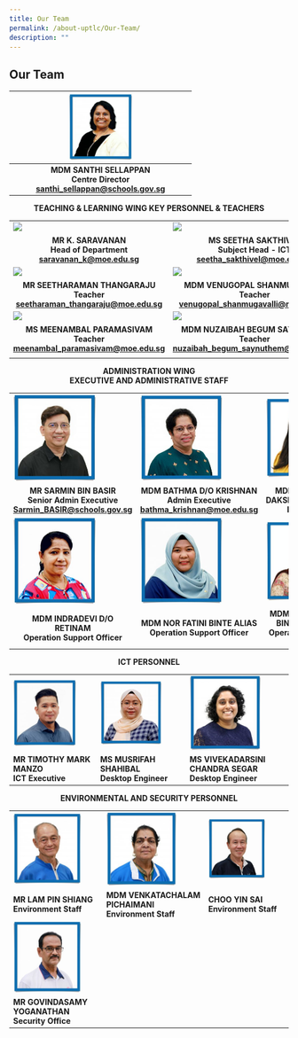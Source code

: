```yaml
---
title: Our Team
permalink: /about-uptlc/Our-Team/
description: ""
---
```

## Our Team

|   |      <img src="/images/centredirector.jpg"  style="width:40%" />                              |   |
|:-:|:---------------------------------------------------------------------:|:-:|
|   | **MDM SANTHI SELLAPPAN <br>Centre Director<br> santhi_sellappan@schools.gov.sg** |   |


<b><center>TEACHING & LEARNING WING KEY PERSONNEL & TEACHERS</center><b>
	
|                                                                                       |              |                                                                                    |
|---------------------------------------------------------------------------------------|-------------------------------------------------------------------------------------------------|------------------------------------------------------------------------------------|
|   <img src="https://raw.githubusercontent.com/isomerpages/moe-uptlc/staging/images/Subjecthead-curriculum.jpeg"   style="width:80%" />        |                    <img src="https://raw.githubusercontent.com/isomerpages/moe-uptlc/staging/images/Ms%20Seetha%20Sakthivel2.jpg"   style="width:75%" />                                                |                                          <img src="https://raw.githubusercontent.com/isomerpages/moe-uptlc/staging/images/Subjecthead-tamil.jpeg"   style="width:78%" />                                         | 
|<b><center>MR K. SARAVANAN<br>Head of Department<br>saravanan_k@moe.edu.sg </center><b> |<b><center>MS SEETHA SAKTHIVEL<br>Subject Head - ICT<br>seetha_sakthivel@moe.edu.sg  </center><b>   |<center> MRS SUMATHI SEGAR<br>Senior Teacher<br>sumathi_segar@moe.edu.sg </center>|
|    <img src="https://raw.githubusercontent.com/isomerpages/moe-uptlc/staging/images/teacher.jpeg"   style="width:69%" />                                                  |              <img src="https://raw.githubusercontent.com/isomerpages/moe-uptlc/staging/images/teacher3.jpeg" style="width:72%" />                                                |                                          <img src="https://raw.githubusercontent.com/isomerpages/moe-uptlc/staging/images/teacher2.jpeg"   style="width:73%" />                                          |
|<b><center>MR SEETHARAMAN THANGARAJU<br>Teacher<br>seetharaman_thangaraju@moe.edu.sg   </center><b>     | <b><center>MDM VENUGOPAL SHANMUGAVALLI<br>Teacher<br>venugopal_shanmugavalli@moe.edu.sg </center><b>|  <b><center>MR GOVINDASAMY SANTHANRAJ<br>Teacher<br>govindasamy_santhanraj@moe.edu.sg </center><b>       |
| <img src="https://raw.githubusercontent.com/isomerpages/moe-uptlc/staging/images/teacher4.jpeg"   style="width:69%"/>                                                |       <img src="https://raw.githubusercontent.com/isomerpages/moe-uptlc/staging/images/teacher5.jpeg"   style="width:72%" >                                                                                       |                                          <img src="https://raw.githubusercontent.com/isomerpages/moe-uptlc/staging/images/Thirumalaisamy%20Veerappan1.jpg"   style="width:73%" >                                          |
|       <b><center>MS MEENAMBAL PARAMASIVAM<br>Teacher<br>meenambal_paramasivam@moe.edu.sg    </center><b>   |            <b><center>MDM NUZAIBAH BEGUM SAYNUTHEM<br>Teacher<br>nuzaibah_begum_saynuthem@moe.edu.sg </center><b>          |      <b><center>VEERAPPAN THIRUMALAISAMY<br>Teacher<br>veerappan_thirumalaisamy@moe.edu.sg   </center><b>   |
|                                                                                      |                                                                                                                                                                                      |                                                                                    | |
	

<b><center>ADMINISTRATION WING<br>EXECUTIVE AND ADMINISTRATIVE STAFF</center><b>
	
|                                                                           |                                                                     |                                                    |
|---------------------------------------------------------------------------|---------------------------------------------------------------------|----------------------------------------------------|
|                                     <img src="/images/Senioradminexecutive.jpeg"   style="width:70%" />                                         |                                  <img src="/images/Adminexecutive.jpeg"   style="width:70%" />                                       |                          <img src="/images/Librarian.jpeg"   style="width:200%" />                                   |
|     <b><center>MR SARMIN BIN BASIR<br> Senior Admin Executive<br>Sarmin_BASIR@schools.gov.sg  |    <b><center>MDM BATHMA D/O KRISHNAN<br> Admin Executive<br> bathma_krishnan@moe.edu.sg  |          <b><center>MDM MALLIKA DAKSHINAMURTHY<br> Librarian       |
|                                     <img src="/images/Operationsupportofficer.jpeg"   style="width:70%" />                                           |                                  <img src="/images/Operationsupportofficer2.jpeg"   style="width:70%" />                                  |                          <img src="/images/Operationssupportofficer3.jpeg"   style="width:300%" />                          |
|                <b><center>MDM INDRADEVI D/O RETINAM<br>Operation Support Officer            |           <b><center>MDM NOR FATINI BINTE ALIAS<br> Operation Support Officer        |    <b><center>MDM NOORMALA BINTE WAHAB<br> Operation Support Officer | |
	
	
	
<b><center>ICT PERSONNEL</center><b>
	
|                                        |                                           |                                                     |
|----------------------------------------|-------------------------------------------|-----------------------------------------------------|
|                    <img src="/images/Ictexecutive.jpeg"   style="width:80%" />                            |                     <img src="/images/DesktopEngineer.jpg"   style="width:75%" />                              |                          <img src="/images/Desktopengineer2.jpg"   style="width:75%" />                                   |
| **MR TIMOTHY MARK MANZO**<br>**ICT Executive** | **MS MUSRIFAH SHAHIBAL**<br>**Desktop Engineer** | **MS VIVEKADARSINI CHANDRA SEGAR**<br>**Desktop Engineer**  | 
	

	
<b><center>ENVIRONMENTAL AND SECURITY PERSONNEL</center><b>

|                                            |                                                |                                |
|--------------------------------------------|------------------------------------------------|--------------------------------|
|                      <img src="/images/Environmentstaff1.jpeg"   style="width:80%" />                      |                        <img src="/images/Environmentstaff2.jpeg"   style="width:75%" />                          |                <img src="/images/Environmentstaff3.jpeg"   style="width:75%" />                 |
|     **MR LAM PIN SHIANG**<br>**Environment Staff**    | **MDM VENKATACHALAM PICHAIMANI**<br> **Environment Staff** | **CHOO YIN SAI**<br>**Environment Staff** |
|                      <img src="/images/SecurityOfficer.jpeg"   style="width:80%" />                       |                                                |                               |
| **MR GOVINDASAMY YOGANATHAN**<br>**Security Office** |                                                |                                |